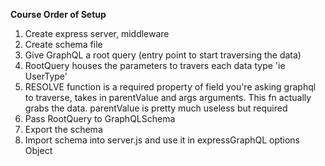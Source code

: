 **Course Order of Setup**

1. Create express server, middleware
2. Create schema file
3. Give GraphQL a root query (entry point to start traversing the data)
4. RootQuery houses the parameters to travers each data type 'ie UserType'
5. RESOLVE function is a required property of field you're asking graphql to traverse, takes in parentValue and args arguments. This fn actually grabs the data.  parentValue is pretty much useless but required
6. Pass RootQuery to GraphQLSchema
7. Export the schema
8. Import schema into server.js and use it in expressGraphQL options Object
